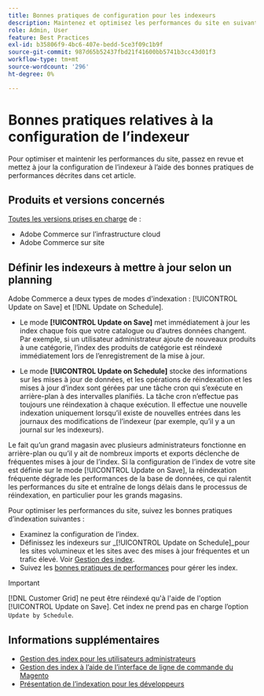 ```yaml
---
title: Bonnes pratiques de configuration pour les indexeurs
description: Maintenez et optimisez les performances du site en suivant les bonnes pratiques de configuration de l’indexeur.
role: Admin, User
feature: Best Practices
exl-id: b35806f9-4bc6-407e-bedd-5ce3f09c1b9f
source-git-commit: 987d65b52437fbd21f41600bb5741b3cc43d01f3
workflow-type: tm+mt
source-wordcount: '296'
ht-degree: 0%

---
```


# Bonnes pratiques relatives à la configuration de l’indexeur

Pour optimiser et maintenir les performances du site, passez en revue et mettez à jour la configuration de l’indexeur à l’aide des bonnes pratiques de performances décrites dans cet article.

## Produits et versions concernés

[Toutes les versions prises en charge](../../../release/versions.md) de :

- Adobe Commerce sur l’infrastructure cloud
- Adobe Commerce sur site

## Définir les indexeurs à mettre à jour selon un planning

Adobe Commerce a deux types de modes d&#39;indexation : [!UICONTROL Update on Save] et [!DNL Update on Schedule].

- Le mode **[!UICONTROL Update on Save]** met immédiatement à jour les index chaque fois que votre catalogue ou d’autres données changent. Par exemple, si un utilisateur administrateur ajoute de nouveaux produits à une catégorie, l’index des produits de catégorie est réindexé immédiatement lors de l’enregistrement de la mise à jour.

- Le mode **[!UICONTROL Update on Schedule]** stocke des informations sur les mises à jour de données, et les opérations de réindexation et les mises à jour d’index sont gérées par une tâche cron qui s’exécute en arrière-plan à des intervalles planifiés. La tâche cron n’effectue pas toujours une réindexation à chaque exécution. Il effectue une nouvelle indexation uniquement lorsqu’il existe de nouvelles entrées dans les journaux des modifications de l’indexeur (par exemple, qu’il y a un journal sur les indexeurs).

Le fait qu’un grand magasin avec plusieurs administrateurs fonctionne en arrière-plan ou qu’il y ait de nombreux imports et exports déclenche de fréquentes mises à jour de l’index. Si la configuration de l’index de votre site est définie sur le mode [!UICONTROL Update on Save], la réindexation fréquente dégrade les performances de la base de données, ce qui ralentit les performances du site et entraîne de longs délais dans le processus de réindexation, en particulier pour les grands magasins.

Pour optimiser les performances du site, suivez les bonnes pratiques d’indexation suivantes :

- Examinez la configuration de l’index.
- Définissez les indexeurs sur _[!UICONTROL Update on Schedule]_pour les sites volumineux et les sites avec des mises à jour fréquentes et un trafic élevé. Voir [Gestion des index](https://experienceleague.adobe.com/en/docs/commerce-admin/systems/tools/index-management#change-the-index-mode).
- Suivez les [bonnes pratiques de performances](../../../performance/configuration.md) pour gérer les index.

>[!IMPORTANT]
>
>[!DNL Customer Grid] ne peut être réindexé qu&#39;à l&#39;aide de l&#39;option [!UICONTROL Update on Save]. Cet index ne prend pas en charge l’option `Update by Schedule`.

## Informations supplémentaires

- [Gestion des index pour les utilisateurs administrateurs](../../../configuration/cli/manage-indexers.md#configure-indexers)
- [Gestion des index à l’aide de l’interface de ligne de commande du Magento](https://experienceleague.adobe.com/docs/commerce-operations/configuration-guide/cli/manage-indexers.html)
- [Présentation de l’indexation pour les développeurs](https://developer.adobe.com/commerce/php/development/components/indexing/)
